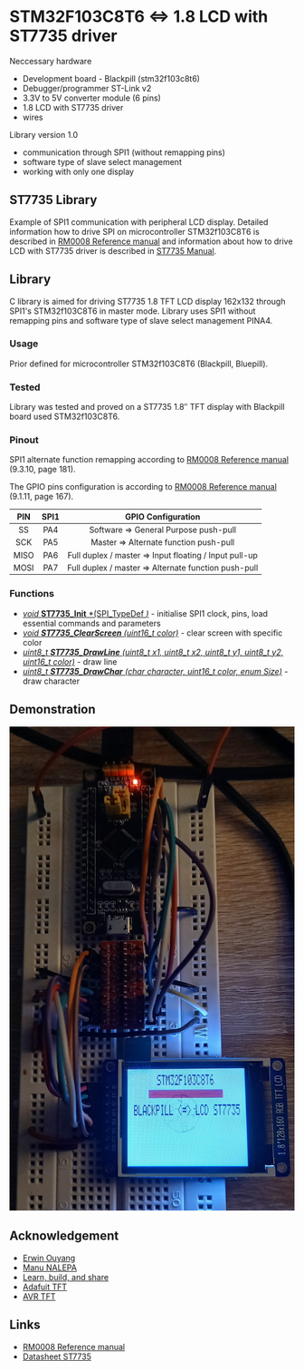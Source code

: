 # STM32F103C8T6 <=> 1.8 LCD with ST7735 driver
Neccessary hardware
- Development board - Blackpill (stm32f103c8t6)
- Debugger/programmer ST-Link v2
- 3.3V to 5V converter module (6 pins)
- 1.8 LCD with ST7735 driver
- wires

Library version 1.0 
- communication through SPI1 (without remapping pins)
- software type of slave select management
- working with only one display

## ST7735 Library
Example of SPI1 communication with peripheral LCD display. Detailed information how to drive SPI on microcontroller STM32f103C8T6 is described in [RM0008 Reference manual](https://www.st.com/resource/en/reference_manual/cd00171190-stm32f101xx-stm32f102xx-stm32f103xx-stm32f105xx-and-stm32f107xx-advanced-arm-based-32-bit-mcus-stmicroelectronics.pdf) and information about how to drive LCD with ST7735 driver is described in [ST7735 Manual](http://www.displayfuture.com/Display/datasheet/controller/ST7735.pdf).

## Library
C library is aimed for driving ST7735 1.8 TFT LCD display 162x132 through SPI1's STM32f103C8T6 in master mode. Library uses SPI1 without remapping pins and software type of slave select management PINA4.

### Usage
Prior defined for microcontroller STM32f103C8T6 (Blackpill, Bluepill). 

### Tested
Library was tested and proved on a ST7735 1.8″ TFT display with Blackpill board used STM32f103C8T6.

### Pinout
SPI1 alternate function remapping according to [RM0008 Reference manual](https://www.st.com/resource/en/reference_manual/cd00171190-stm32f101xx-stm32f102xx-stm32f103xx-stm32f105xx-and-stm32f107xx-advanced-arm-based-32-bit-mcus-stmicroelectronics.pdf) (9.3.10, page 181).

The GPIO pins configuration is according to [RM0008 Reference manual](https://www.st.com/resource/en/reference_manual/cd00171190-stm32f101xx-stm32f102xx-stm32f103xx-stm32f105xx-and-stm32f107xx-advanced-arm-based-32-bit-mcus-stmicroelectronics.pdf) (9.1.11, page 167).

| PIN | SPI1 | GPIO Configuration |
| :---: | :---: | :--: |
| SS | PA4 |  Software => General Purpose push-pull |
| SCK | PA5 | Master => Alternate function push-pull |
| MISO | PA6 | Full duplex / master => Input floating / Input pull-up |
| MOSI | PA7 | Full duplex / master => Alternate function push-pull |

### Functions
- [*void* **ST7735_Init** *(SPI_TypeDef *)*]() - initialise SPI1 clock, pins, load essential commands and parameters
- [*void **ST7735_ClearScreen** (uint16_t color)*]() - clear screen with specific color
- [*uint8_t **ST7735_DrawLine** (uint8_t x1, uint8_t x2, uint8_t y1, uint8_t y2, uint16_t color)*]() - draw line
- [*uint8_t **ST7735_DrawChar** (char character, uint16_t color, enum Size)*]() - draw character

  
## Demonstration
<img src="Img/st7735.jpg" />

## Acknowledgement
- [Erwin Ouyang](http://www.handsonembedded.com/stm32f103-spl-tutorial-5/)
- [Manu NALEPA](https://github.com/nalepae/stm32_tutorial/blob/master/src/spi.c)
- [Learn, build, and share](https://learnbuildshare.wordpress.com/about/stm32/using-spi-as-master/)
- [Adafuit TFT](https://github.com/adafruit/Adafruit-ST7735-Library)
- [AVR TFT](http://w8bh.net/avr/AvrTFT.pdf)

## Links
- [RM0008 Reference manual](https://www.st.com/resource/en/reference_manual/cd00171190-stm32f101xx-stm32f102xx-stm32f103xx-stm32f105xx-and-stm32f107xx-advanced-arm-based-32-bit-mcus-stmicroelectronics.pdf)
- [Datasheet ST7735](http://www.displayfuture.com/Display/datasheet/controller/ST7735.pdf)
